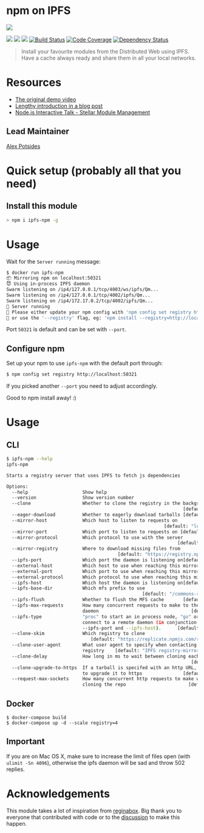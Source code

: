 npm on IPFS
===========

![](/img/ip-npm-small.png)

[![](https://img.shields.io/badge/made%20by-Protocol%20Labs-blue.svg?style=flat-square)](https://protocol.ai)
[![](https://img.shields.io/badge/project-IPFS-blue.svg?style=flat-square)](http://ipfs.io/)
[![](https://img.shields.io/badge/freenode-%23ipfs-blue.svg?style=flat-square)](http://webchat.freenode.net/?channels=%23ipfs)
[![Build Status](https://ci.ipfs.team/buildStatus/icon?job=IPFS%20Shipyard/npm-on-ipfs/master)](https://ci.ipfs.team/job/IPFS%20Shipyard/job/npm-on-ipfs/job/master/)
[![Code Coverage](https://codecov.io/gh/ipfs-shipyard/npm-on-ipfs/branch/master/graph/badge.svg)](https://codecov.io/gh/ipfs-shipyard/npm-on-ipfs)
[![Dependency Status](https://david-dm.org/ipfs-shipyard/npm-on-ipfs.svg?style=flat-square)](https://david-dm.org/ipfs-shipyard/npm-on-ipfs)

> Install your favourite modules from the Distributed Web using IPFS. Have a cache always ready and share them in all your local networks.

# Resources

- [The original demo video](https://vimeo.com/147968322)
- [Lengthy introduction in a blog post](http://daviddias.me/blog/stellar-module-management/)
- [Node.js Interactive Talk - Stellar Module Management](https://www.youtube.com/watch?v=-S-Tc7Gl8FM)

## Lead Maintainer

[Alex Potsides](https://github.com/achingbrain)

# Quick setup (probably all that you need)

## Install this module

```bash
> npm i ipfs-npm -g
```

# Usage

Wait for the `Server running` message:

```bash
$ docker run ipfs-npm
📦 Mirroring npm on localhost:50321
😈 Using in-process IPFS daemon
Swarm listening on /ip4/127.0.0.1/tcp/4003/ws/ipfs/Qm...
Swarm listening on /ip4/127.0.0.1/tcp/4002/ipfs/Qm...
Swarm listening on /ip4/172.17.0.2/tcp/4002/ipfs/Qm...
🚀 Server running
🔧 Please either update your npm config with 'npm config set registry http://localhost:50321'
🔧 or use the '--registry' flag, eg: 'npm install --registry=http://localhost:50321'
```

Port `50321` is default and can be set with `--port`.

## Configure npm

Set up your npm to use `ipfs-npm` with the default port through:

```bash
$ npm config set registry http://localhost:50321
```

If you picked another `--port` you need to adjust accordingly.

Good to npm install away! :)

# Usage

## CLI

```bash
$ ipfs-npm --help
ipfs-npm

Starts a registry server that uses IPFS to fetch js dependencies

Options:
  --help                    Show help                                  [boolean]
  --version                 Show version number                        [boolean]
  --clone                   Whether to clone the registry in the background
                                                                 [default: true]
  --eager-download          Whether to eagerly download tarballs [default: true]
  --mirror-host             Which host to listen to requests on
                                                          [default: "localhost"]
  --mirror-port             Which port to listen to requests on [default: 50321]
  --mirror-protocol         Which protocol to use with the server
                                                               [default: "http"]
  --mirror-registry         Where to download missing files from
                                         [default: "https://registry.npmjs.com"]
  --ipfs-port               Which port the daemon is listening on[default: null]
  --external-host           Which host to use when reaching this mirror
  --external-port           Which port to use when reaching this mirror
  --external-protocol       Which protocol to use when reaching this mirror
  --ipfs-host               Which host the daemon is listening on[default: null]
  --ipfs-base-dir           Which mfs prefix to use
                                                  [default: "/commons-registry"]
  --ipfs-flush              Whether to flush the MFS cache       [default: true]
  --ipfs-max-requests       How many concurrent requests to make to the IPFS
                            daemon                                  [default: 5]
  --ipfs-type               "proc" to start an in process node, "go" or "js" to
                            connect to a remote daemon (in conjunction with
                            --ipfs-port and --ipfs-host).      [default: "proc"]
  --clone-skim              Which registry to clone
                               [default: "https://replicate.npmjs.com/registry"]
  --clone-user-agent        What user agent to specify when contacting the
                            registry    [default: "IPFS registry-mirror worker"]
  --clone-delay             How long in ms to wait between cloning each module
                                                                    [default: 0]
  --clone-upgrade-to-https  If a tarball is specifed with an http URL, whether
                            to upgrade it to https               [default: true]
  --request-max-sockets     How many concurrent http requests to make while
                            cloning the repo                       [default: 10]
```

## Docker

```
$ docker-compose build
$ docker-compose up -d --scale registry=4
```

## Important

If you are on Mac OS X, make sure to increase the limit of files open (with `ulimit -Sn 4096`), otherwise the ipfs daemon will be sad and throw 502 replies.

# Acknowledgements

This module takes a lot of inspiration from [reginabox](https://www.npmjs.com/package/reginabox). Big thank you to everyone that contributed with code or to the [discussion](https://github.com/ipfs/notes/issues/2) to make this happen.

